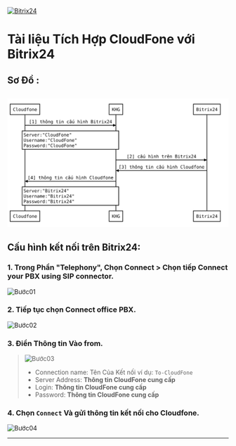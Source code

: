 [![Bitrix24](https://img.shields.io/badge/Bitrix24-OK-green.svg)](https://helpdesk.bitrix24.com/open/8085301/)

# **Tài liệu Tích Hợp CloudFone với Bitrix24**

## Sơ Đồ :
![diagram](../svgimgs/Bitrix24_diagram.svg)
----

## Cấu hình kết nối trên Bitrix24:

### 1. Trong Phần "Telephony", Chọn Connect \> Chọn tiếp Connect your PBX using SIP connector.
![Bước01](https://helpdesk.bitrix24.com/upload/medialibrary/205/officepbx1.png)
### 2. Tiếp tục chọn Connect office PBX.
![Bước02](https://helpdesk.bitrix24.com/upload/medialibrary/3a9/officepbx2.png)
### 3. Điền Thông tin Vào from.
> ![Bước03](https://helpdesk.bitrix24.com/upload/medialibrary/663/officepbx3.png)
> * Connection name: Tên Của Kết nối ví dụ: `To-CloudFone`
> * Server Address: **Thông tin CloudFone cung cấp**
> * Login: **Thông tin CloudFone cung cấp**
> * Password: **Thông tin CloudFone cung cấp**
### 4. Chọn `Connect` Và gửi thông tin kết nối cho Cloudfone.
![Bước04](https://helpdesk.bitrix24.com/upload/medialibrary/6a4/officepbx4.png)

----
